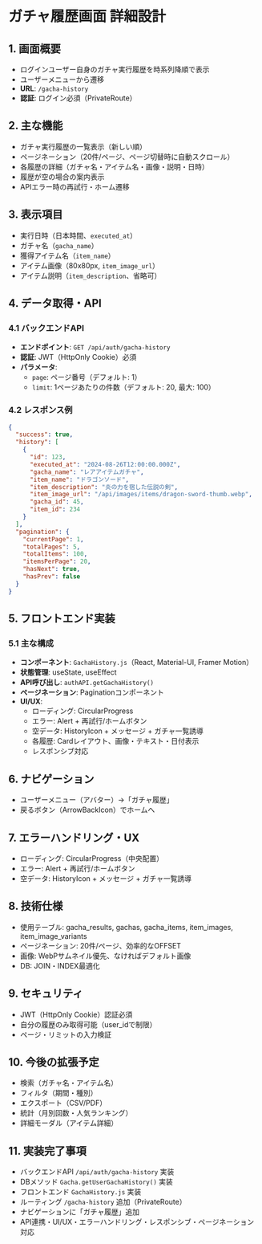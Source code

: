 
# ガチャ履歴画面 詳細設計

## 1. 画面概要
- ログインユーザー自身のガチャ実行履歴を時系列降順で表示
- ユーザーメニューから遷移
- **URL**: `/gacha-history`
- **認証**: ログイン必須（PrivateRoute）

## 2. 主な機能
- ガチャ実行履歴の一覧表示（新しい順）
- ページネーション（20件/ページ、ページ切替時に自動スクロール）
- 各履歴の詳細（ガチャ名・アイテム名・画像・説明・日時）
- 履歴が空の場合の案内表示
- APIエラー時の再試行・ホーム遷移

## 3. 表示項目
- 実行日時（日本時間、`executed_at`）
- ガチャ名（`gacha_name`）
- 獲得アイテム名（`item_name`）
- アイテム画像（80x80px, `item_image_url`）
- アイテム説明（`item_description`、省略可）


## 4. データ取得・API
### 4.1 バックエンドAPI
- **エンドポイント**: `GET /api/auth/gacha-history`
- **認証**: JWT（HttpOnly Cookie）必須
- **パラメータ**:
  - `page`: ページ番号（デフォルト: 1）
  - `limit`: 1ページあたりの件数（デフォルト: 20, 最大: 100）

### 4.2 レスポンス例
```json
{
  "success": true,
  "history": [
    {
      "id": 123,
      "executed_at": "2024-08-26T12:00:00.000Z",
      "gacha_name": "レアアイテムガチャ",
      "item_name": "ドラゴンソード",
      "item_description": "炎の力を宿した伝説の剣",
      "item_image_url": "/api/images/items/dragon-sword-thumb.webp",
      "gacha_id": 45,
      "item_id": 234
    }
  ],
  "pagination": {
    "currentPage": 1,
    "totalPages": 5,
    "totalItems": 100,
    "itemsPerPage": 20,
    "hasNext": true,
    "hasPrev": false
  }
}
```


## 5. フロントエンド実装
### 5.1 主な構成
- **コンポーネント**: `GachaHistory.js`（React, Material-UI, Framer Motion）
- **状態管理**: useState, useEffect
- **API呼び出し**: `authAPI.getGachaHistory()`
- **ページネーション**: Paginationコンポーネント
- **UI/UX**:
  - ローディング: CircularProgress
  - エラー: Alert + 再試行/ホームボタン
  - 空データ: HistoryIcon + メッセージ + ガチャ一覧誘導
  - 各履歴: Cardレイアウト、画像・テキスト・日付表示
  - レスポンシブ対応


## 6. ナビゲーション
- ユーザーメニュー（アバター）→「ガチャ履歴」
- 戻るボタン（ArrowBackIcon）でホームへ


## 7. エラーハンドリング・UX
- ローディング: CircularProgress（中央配置）
- エラー: Alert + 再試行/ホームボタン
- 空データ: HistoryIcon + メッセージ + ガチャ一覧誘導


## 8. 技術仕様
- 使用テーブル: gacha_results, gachas, gacha_items, item_images, item_image_variants
- ページネーション: 20件/ページ、効率的なOFFSET
- 画像: WebPサムネイル優先、なければデフォルト画像
- DB: JOIN・INDEX最適化


## 9. セキュリティ
- JWT（HttpOnly Cookie）認証必須
- 自分の履歴のみ取得可能（user_idで制限）
- ページ・リミットの入力検証


## 10. 今後の拡張予定
- 検索（ガチャ名・アイテム名）
- フィルタ（期間・種別）
- エクスポート（CSV/PDF）
- 統計（月別回数・人気ランキング）
- 詳細モーダル（アイテム詳細）


## 11. 実装完了事項
- バックエンドAPI `/api/auth/gacha-history` 実装
- DBメソッド `Gacha.getUserGachaHistory()` 実装
- フロントエンド `GachaHistory.js` 実装
- ルーティング `/gacha-history` 追加（PrivateRoute）
- ナビゲーションに「ガチャ履歴」追加
- API連携・UI/UX・エラーハンドリング・レスポンシブ・ページネーション対応